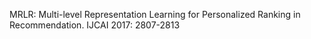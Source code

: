 MRLR: Multi-level Representation Learning for Personalized Ranking in Recommendation. IJCAI 2017: 2807-2813
